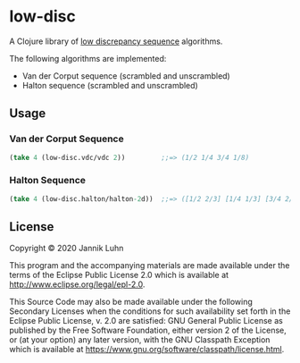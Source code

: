 # low-disc

A Clojure library of [low discrepancy
sequence](https://en.wikipedia.org/wiki/Low-discrepancy_sequence) algorithms.

The following algorithms are implemented:

* Van der Corput sequence (scrambled and unscrambled)
* Halton sequence (scrambled and unscrambled)

## Usage

### Van der Corput Sequence

```Clojure
(take 4 (low-disc.vdc/vdc 2))         ;;=> (1/2 1/4 3/4 1/8)
```

### Halton Sequence

```Clojure
(take 4 (low-disc.halton/halton-2d))  ;;=> ([1/2 2/3] [1/4 1/3] [3/4 2/9] [1/8 8/9])
```

## License

Copyright © 2020 Jannik Luhn

This program and the accompanying materials are made available under the
terms of the Eclipse Public License 2.0 which is available at
http://www.eclipse.org/legal/epl-2.0.

This Source Code may also be made available under the following Secondary
Licenses when the conditions for such availability set forth in the Eclipse
Public License, v. 2.0 are satisfied: GNU General Public License as published by
the Free Software Foundation, either version 2 of the License, or (at your
option) any later version, with the GNU Classpath Exception which is available
at https://www.gnu.org/software/classpath/license.html.
